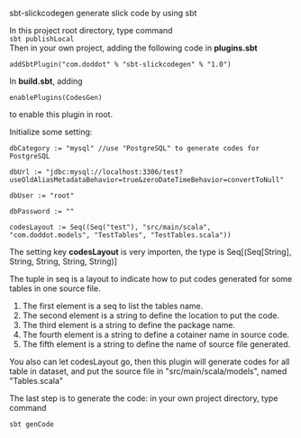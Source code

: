  sbt-slickcodegen
generate slick code by using sbt

In this project root directory, type command <br />
    `sbt publishLocal` <br/>
Then in your own project, adding the following code in **plugins.sbt** 

    addSbtPlugin("com.doddot" % "sbt-slickcodegen" % "1.0") 

In **build.sbt**, adding <br />

    enablePlugins(CodesGen) 
to enable this plugin in root. <br />

Initialize some setting: <br />

    dbCategory := "mysql" //use "PostgreSQL" to generate codes for PostgreSQL
    
    dbUrl := "jdbc:mysql://localhost:3306/test?useOldAliasMetadataBehavior=true&zeroDateTimeBehavior=convertToNull"
    
    dbUser := "root"
    
    dbPassword := ""
    
    codesLayout := Seq((Seq("test"), "src/main/scala", "com.doddot.models", "TestTables", "TestTables.scala"))
The setting key **codesLayout** is very importen, the type is Seq[(Seq[String], String, String, String, String)]

The tuple in seq is a layout to indicate how to put codes generated for some tables in one source file.

1. The first element is a seq to list the tables name. 
1. The second element is a string to define the location to put the code. 
1. The third element is a string to define the package name. 
1. The fourth element is a string to define a cotainer name in source code. 
1. The fifth element is a string to define the name of source file generated.

You also can let codesLayout go, then this plugin will generate codes for all table in dataset, and put the source file in "src/main/scala/models", named "Tables.scala"

The last step is to generate the code: in your own project directory, type command

    sbt genCode
